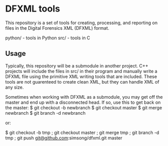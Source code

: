 # DFXML tools
This repository is a set of tools for creating, processing, and reporting on files in the Digital Forensics XML (DFXML) format.

python/ - tools in Python
src/    - tools in C

## Usage
Typically, this repository will be a submodule in another project. C++ projects will include the files in src/ in their program and manually write a DFXML file using the primitive XML writing tools that are included. 
These tools are not guarenteed to create clean XML, but they can handle XML of any size.

Sometimes when working with DFXML as a submodule, you may get off the master and end up with a disconnected head. If so, use this to get back on the master:
  $ git checkout -b newbranch
  $ git checkout master
  $ git merge newbranch
  $ git branch -d newbranch

or:

  $ git checkout -b tmp  ; git checkout master ; git merge tmp ; git branch -d tmp ; git push git@github.com:simsong/dfxml.git master
